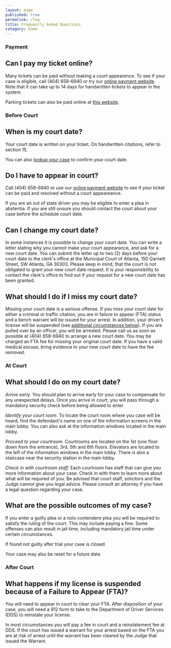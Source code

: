 ```yaml
---
layout: page
published: true
permalink: /faq
title: Frequently Asked Questions
category: home
---
```


### Payment

## Can I pay my ticket online?

Many tickets can be paid without making a court appearence. To see if your case is eligible, call (404) 658-6940 or try our [online payment website](https://courtview.atlantaga.gov/pa/EPpa.urd/epmw2000*display). Note that it can take up to 14 days for handwritten tickets to appear in the system. 

Parking tickets can also be paid online at [this website](https://step1.caledoncard.com/tickets/atlanta.html).

### Before Court

## When is my court date?

Your court date is written on your ticket. On handwritten citations, refer to section 15.

You can also [lookup your case](/mycase) to confirm your court date.

## Do I have to appear in court?

Call (404) 658-6940 or use our [online payment website](https://courtview.atlantaga.gov/pa/EPpa.urd/epmw2000*display) to see if your ticket can be paid and resolved without a court appeareance.

If you are an out of state driver you may be eligible to enter a plea in abstentia. If you are still unsure you should contact the court about your case before the schedule court date.

## Can I change my court date?

In some instances it is possible to change your court date. You can write a letter stating why you cannot make your court appearance, and ask for a new court date. You can submit the letter up to two (2) days before your court date to the clerk's office at the Municipal Court of Atlanta, 150 Garnett Street, SW Atlanta, GA 30303. Please keep in mind, that the court is not obligated to grant your new court date request. It is your responsibility to contact the clerk's office to find out if your request for a new court date has been granted.

## What should I do if I miss my court date?

Missing your court date is a serious offense. If you miss your court date for either a criminal or traffic citation, you are in failure to appear (FTA) status and a bench warrant will be issued for your arrest. In addition, your driver’s license will be suspended (see [additional circumstances below](#fta)). If you are pulled over by an officer, you will be arrested. Please call us as soon as possible at (404) 658-6940 to arrange a new court date. You may be charged an FTA fee for missing your original court date. If you have a valid medical excuse, bring evidence to your new court date to have the fee removed.

### At Court

## What should I do on my court date?

*Arrive early.* You should plan to arrive early for your case to compensate for any unexpected delays. Once you arrive in court, you will pass through a mandatory security check before being allowed to enter.

*Identify your court room.* To locate the court room where you case will be heard, find the defendant's name on one of the information screens in the main lobby. You can also ask at the information windows located in the main lobby. 

*Proceed to your courtroom.* Courtrooms are located on the 1st (one floor down from the entrance), 3rd, 5th and 6th floors. Elevators are located to the left of the information windows in the main lobby. There is also a staircase near the security station in the main lobby.

*Check in with courtroom staff.* Each courtroom has staff that can give you more information about your case. Check in with them to learn more about what will be required of you. Be advised that court staff, solicitors and the Judge cannot give you legal advice. Please consult an attorney if you have a legal question regarding your case.

## What are the possible outcomes of my case?

If you enter a guilty plea or a nolo contendere plea you will be required to satisfy the ruling of the court. This may include paying a fine. Some offenses can also result in jail time, including mandatory jail time under certain circumstances. 

If found not guilty after trial your case is closed. 

Your case may also be reset for a future date.

### After Court

## <a name="fta"></a>  What happens if my license is suspended because of a Failure to Appear (FTA)?

You will need to appear in court to clear your FTA. After disposition of your case, you will need a 912 form to take to the Department of Driver Services (DDS) to reinstate your license.

In most circumstances you will pay a fee in court and a reinstatement fee at DDS.  If the court has issued a warrant for your arrest based on the FTA you are at risk of arrest until the warrant has been cleared by the Judge that issued the Warrant.